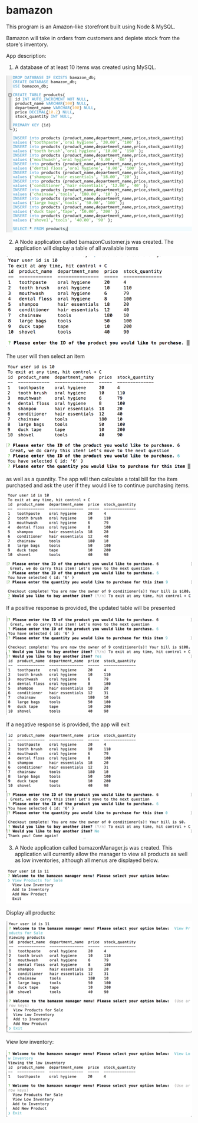 # bamazon

This program is an Amazon-like storefront built using Node & MySQL. 

Bamazon will take in orders from customers and deplete stock from the store's inventory.

App description:

1) A database of at least 10 items was created using MySQL.

![Screenshot](/images/bamazon_db.png)

2) A Node application called bamazonCustomer.js was created. The application will display a table of all available items

![Screenshot](/images/products_db.png)

The user will then select an item

![Screenshot](/images/prodselect.png)

as well as a quantity. The app will then calculate a total bill for the item purchased and ask the user if they would like to continue purchasing items.

![Screenshot](/images/prodquant.png)

If a positive response is provided, the updated table will be presented

![Screenshot](/images/productyes.png)

If a negative response is provided, the app will exit

![Screenshot](/images/productno.png)

3) A Node application called bamazonManager.js was created. This application will currently allow the manager to view all products as well as low inventories, although all menus are displayed below.

![Screenshot](/images/managerintro.png)

Display all products:

![Screenshot](/images/managerview.png)

View low inventory:

![Screenshot](/images/managerlow.png)





